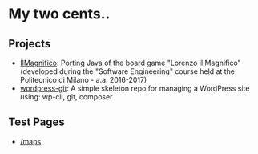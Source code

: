 # My two cents..

## Projects

- [IlMagnifico](https://github.com/Raruto/IlMagnifico): Porting Java of the board game "Lorenzo il Magnifico" (developed during the "Software Engineering" course held at the Politecnico di Milano - a.a. 2016-2017)
- [wordpress-git](https://github.com/Raruto/wordpress-git): A simple skeleton repo for managing a WordPress site using: wp-cli, git, composer 

## Test Pages
- [/maps](/maps)
